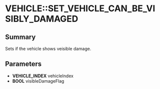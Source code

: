 # VEHICLE::SET_VEHICLE_CAN_BE_VISIBLY_DAMAGED

## Summary
Sets if the vehicle shows veisible damage.

## Parameters
* **VEHICLE_INDEX** vehicleIndex
* **BOOL** visibleDamageFlag